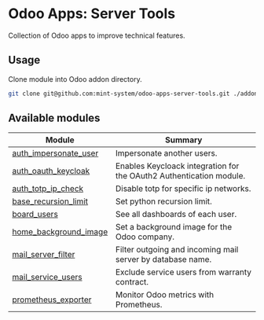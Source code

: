 # Odoo Apps: Server Tools

Collection of Odoo apps to improve technical features.

## Usage

Clone module into Odoo addon directory.

```bash
git clone git@github.com:mint-system/odoo-apps-server-tools.git ./addons/server_tools
```

## Available modules

| Module | Summary |
| --- | --- |
| [auth_impersonate_user](auth_impersonate_user) |         Impersonate another users. |
| [auth_oauth_keycloak](auth_oauth_keycloak) |         Enables Keycloack integration for the OAuth2 Authentication module. |
| [auth_totp_ip_check](auth_totp_ip_check) |         Disable totp for specific ip networks. |
| [base_recursion_limit](base_recursion_limit) |         Set python recursion limit. |
| [board_users](board_users) |         See all dashboards of each user. |
| [home_background_image](home_background_image) |         Set a background image for the Odoo company. |
| [mail_server_filter](mail_server_filter) |         Filter outgoing and incoming mail server by database name. |
| [mail_service_users](mail_service_users) |         Exclude service users from warranty contract. |
| [prometheus_exporter](prometheus_exporter) |         Monitor Odoo metrics with Prometheus. |
